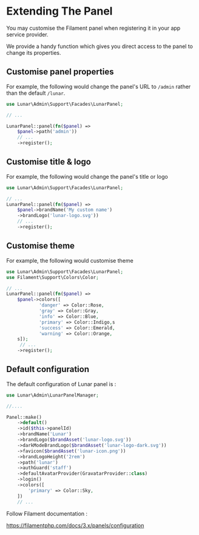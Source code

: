 # Extending The Panel

You may customise the Filament panel when registering it in your app service provider.

We provide a handy function which gives you direct access to the panel to change its properties.

## Customise panel properties
For example, the following would change the panel's URL to `/admin` rather than the default `/lunar`.

```php
use Lunar\Admin\Support\Facades\LunarPanel;

// ...

LunarPanel::panel(fn($panel) =>
    $panel->path('admin'))
    // ...
    ->register();
```

## Customise title & logo
For example, the following would change the panel's title or logo

```php
use Lunar\Admin\Support\Facades\LunarPanel;

// ...
LunarPanel::panel(fn($panel) => 
    $panel->brandName('My custom name')
    ->brandLogo('lunar-logo.svg'))
    // ...
    ->register();
```

## Customise theme
For example, the following would customise theme

```php
use Lunar\Admin\Support\Facades\LunarPanel;
use Filament\Support\Colors\Color;

// ...
LunarPanel::panel(fn($panel) =>
    $panel->colors([
            'danger' => Color::Rose,
            'gray' => Color::Gray,
            'info' => Color::Blue,
            'primary' => Color::Indigo,s
            'success' => Color::Emerald,
            'warning' => Color::Orange,
    s]);
     // ...
    ->register();
```

## Default configuration
The default configuration of Lunar panel is : 
```php
use Lunar\Admin\LunarPanelManager;

//....

Panel::make()
    ->default()
    ->id($this->panelId)
    ->brandName('Lunar')
    ->brandLogo($brandAsset('lunar-logo.svg'))
    ->darkModeBrandLogo($brandAsset('lunar-logo-dark.svg'))
    ->favicon($brandAsset('lunar-icon.png'))
    ->brandLogoHeight('2rem')
    ->path('lunar')
    ->authGuard('staff')
    ->defaultAvatarProvider(GravatarProvider::class)
    ->login()
    ->colors([
        'primary' => Color::Sky,
    ])
    // ...
```

Follow Filament documentation :

https://filamentphp.com/docs/3.x/panels/configuration